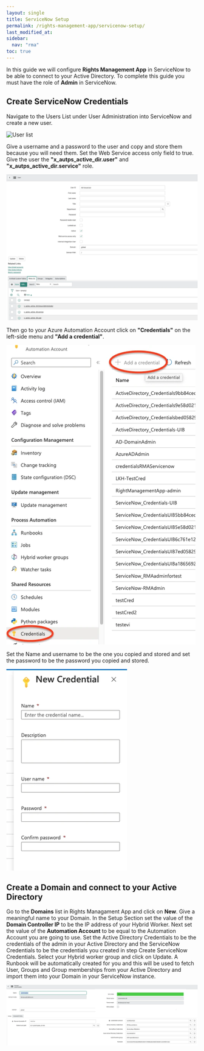 ```yaml
---
layout: single
title: ServiceNow Setup
permalink: /rights-management-app/servicenow-setup/
last_modified_at: 
sidebar:
  nav: "rma"
toc: true
---
```


In this guide we will configure **Rights Management App** in ServiceNow to be able to connect to your Active Directory. To complete this guide you must have the role of **Admin** in ServiceNow.

## Create ServiceNow Credentials

Navigate to the Users List under User Administration into ServiceNow and create a new user.

![User list](/assets/images/useradminstation.webp)

Give a username and a password to the user and copy and store them because you will need them. Set the Web Service access only field to true. Give the user the **"x_autps_active_dir.user"** and **"x_autps_active_dir.service"** role.

![Register a user](/assets/images/x_autps_active_dir_user.webp)

Then go to your Azure Automation Account click on **"Credentials"** on the left-side menu and **"Add a credential"**. 

![Create credentials](/assets/images/x_autps_active_dir_create_cred.webp)

Set the Name and username to be the one you copied and stored and set the password to be the password you copied and stored.

![Create credentials username password](/assets/images/x_autps_active_dir_cred.webp)

## Create a Domain and connect to your Active Directory

Go to the **Domains** list in Rights Managament App and click on **New**. Give a meaningful name to your Domain. In the Setup Section set the value of the **Domain Controller IP** to be the IP address of your Hybrid Worker. Next set the value of the **Automation Account** to be equal to the Automation Account you are going to use. Set the Active Directory Credentials to be the credentials of the admin in your Active Directory and the ServiceNow Credentials to be the credentials you created in step Create ServiceNow Credentials.  Select your Hybrid worker group and click on Update. A Runbook will be automatically created for you and this will be used to fetch User, Groups and Group memberships from your Active Directory and import them into your Domain in your ServiceNow instance.

![Create domain](/assets/images/x_autps_active_dir_domain.webp)